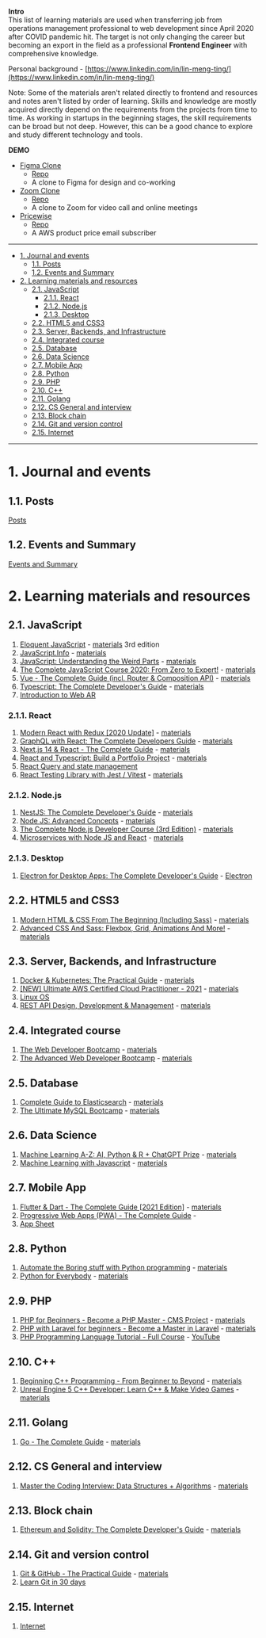 **Intro**
<br />
This list of learning materials are used when transferring job from operations management professional to web development since April 2020 after COVID pandemic hit. The target is not only changing the career but becoming an export in the field as a professional **Frontend Engineer** with comprehensive knowledge.

Personal background - [https://www.linkedin.com/in/lin-meng-ting/](https://www.linkedin.com/in/lin-meng-ting/)

Note:
Some of the materials aren't related directly to frontend and resources and notes aren't listed by order of learning. Skills and knowledge are mostly acquired directly depend on the requirements from the projects from time to time. As working in startups in the beginning stages, the skill requirements can be broad but not deep. However, this can be a good chance to explore and study different technology and tools.

**DEMO**

- [Figma Clone](https://cowork-figma-clone.vercel.app/)
  - [Repo](https://github.com/allenlin90/figma-clone)
  - A clone to Figma for design and co-working
- [Zoom Clone](https://cowork-zoom-clone.vercel.app/)
  - [Repo](https://github.com/allenlin90/zoom-clone)
  - A clone to Zoom for video call and online meetings
- [Pricewise](https://pricewise-follower.vercel.app/)
  - [Repo](https://github.com/allenlin90/pricewise)
  - A AWS product price email subscriber

---

- [1. Journal and events](#1-journal-and-events)
  - [1.1. Posts](#11-posts)
  - [1.2. Events and Summary](#12-events-and-summary)
- [2. Learning materials and resources](#2-learning-materials-and-resources)
  - [2.1. JavaScript](#21-javascript)
    - [2.1.1. React](#211-react)
    - [2.1.2. Node.js](#212-nodejs)
    - [2.1.3. Desktop](#213-desktop)
  - [2.2. HTML5 and CSS3](#22-html5-and-css3)
  - [2.3. Server, Backends, and Infrastructure](#23-server-backends-and-infrastructure)
  - [2.4. Integrated course](#24-integrated-course)
  - [2.5. Database](#25-database)
  - [2.6. Data Science](#26-data-science)
  - [2.7. Mobile App](#27-mobile-app)
  - [2.8. Python](#28-python)
  - [2.9. PHP](#29-php)
  - [2.10. C++](#210-c)
  - [2.11. Golang](#211-golang)
  - [2.12. CS General and interview](#212-cs-general-and-interview)
  - [2.13. Block chain](#213-block-chain)
  - [2.14. Git and version control](#214-git-and-version-control)
  - [2.15. Internet](#215-internet)

---

# 1. Journal and events
## 1.1. Posts
[Posts](./journal/posts)

## 1.2. Events and Summary
[Events and Summary](./journal/README.md)

# 2. Learning materials and resources
## 2.1. JavaScript
1. [Eloquent JavaScript](./javascript/eloquentJS/README.md) - [materials](https://eloquentjavascript.net/) 3rd edition
2. [JavaScript.Info](./javascript/javascriptinfo/README.md) - [materials](https://javascript.info/)
3. [JavaScript: Understanding the Weird Parts](./javascript/understandingTheWeirdPartsInJS/README.md) - [materials](https://www.udemy.com/course/understand-javascript/)
4. [The Complete JavaScript Course 2020: From Zero to Expert!](./javascript/completeJavaScriptCourse2020/README.md) - [materials](https://www.udemy.com/course/the-complete-javascript-course/)
5. [Vue - The Complete Guide (incl. Router & Composition API)](./javascript/vueTheCompleteGuide/README.md) - [materials](https://www.udemy.com/course/vuejs-2-the-complete-guide/)
6. [Typescript: The Complete Developer's Guide](./javascript/typeScriptTheCompleteDeveloperGuide/README.md) - [materials](https://www.udemy.com/course/typescript-the-complete-developers-guide/)
7. [Introduction to Web AR](./javascript/introductionToWebAR/README.md)

### 2.1.1. React
1. [Modern React with Redux [2020 Update]](./javascript/react/modernReactWithRedux/README.md) - [materials](https://www.udemy.com/course/react-redux/)
2. [GraphQL with React: The Complete Developers Guide](./javascript/react/graphQLwithReactTheCompleteDevelopersGuide/README.md) - [materials](https://www.udemy.com/course/graphql-with-react-course)
3. [Next.js 14 & React - The Complete Guide](./javascript/react/nextjsAndReactTheCompleteGuide/README.md) - [materials](https://www.udemy.com/course/nextjs-react-the-complete-guide)
4. [React and Typescript: Build a Portfolio Project](./javascript/react/reactAndTypescriptBuildAPortFolioPorject/README.md) - [materials](https://www.udemy.com/course/react-and-typescript-build-a-portfolio-project/)
5. [React Query and state management](./javascript//react/reactQueryServerStateManagement/README.md)
6. [React Testing Library with Jest / Vitest](./javascript/react/testingReactWithJestAndTestingLibrary/README.md) - [materials](https://www.udemy.com/course/react-testing-library/)

### 2.1.2. Node.js
1. [NestJS: The Complete Developer's Guide](./javascript/nodeJS/nestJSTheCompleteDeveloperGuide/README.md) - [materials](https://www.udemy.com/course/nestjs-the-complete-developers-guide/)
2. [Node JS: Advanced Concepts](./javascript/nodeJS/nodeJSAdvancedConcepts/README.md) - [materials](https://www.udemy.com/course/advanced-node-for-developers/)
3. [The Complete Node.js Developer Course (3rd Edition)](./javascript/theCompleteNodejsDeveloperCourse/README.md) - [materials](https://www.udemy.com/course/the-complete-nodejs-developer-course-2/)
4. [Microservices with Node JS and React](./serverAndBackend/microserviceWithNodeJSandReact/README.md) - [materials](https://www.udemy.com/course/microservices-with-node-js-and-react)

### 2.1.3. Desktop
1. [Electron for Desktop Apps: The Complete Developer's Guide](./javascript/electronForDesktopAppsTheCompleteDevelopersGuide/README.md) - [Electron](https://www.udemy.com/course/electron-react-tutorial)

## 2.2. HTML5 and CSS3
1. [Modern HTML & CSS From The Beginning (Including Sass)](./webDesign/modernHTMLAndCSSFromTheBeginning/README.md) - [materials](https://www.udemy.com/course/modern-html-css-from-the-beginning/)
2. [Advanced CSS And Sass: Flexbox, Grid, Animations And More!](./webDesign/AdvancedCSSAndSassFlexboxGridAnimationsAndMore/README.md) - [materials](https://www.udemy.com/course/advanced-css-and-sass/)

## 2.3. Server, Backends, and Infrastructure
1. [Docker & Kubernetes: The Practical Guide](./serverAndBackend/dockerAndKubernetesThePracticalGuide/README.md) - [materials](https://www.udemy.com/course/docker-kubernetes-the-practical-guide/)
2. [[NEW] Ultimate AWS Certified Cloud Practitioner - 2021](./serverAndBackend/ultimateAWSCertifiedCloudPractitioner/README.md) - [materials](https://www.udemy.com/course/aws-certified-cloud-practitioner-new/)
3. [Linux OS](./serverAndBackend/linuxOs/README.md)
4. [REST API Design, Development & Management](./serverAndBackend/RESTAPIDesignDevelopmentAndManagement/README.md) - [materials](https://www.udemy.com/course/rest-api)

## 2.4. Integrated course
1. [The Web Developer Bootcamp](./bootcamps/advancedDeveloperBootcamp/README.md) - [materials](https://www.udemy.com/course/the-web-developer-bootcamp/)
2. [The Advanced Web Developer Bootcamp](./bootcamps/webDeveloperBootcamp/README.md) - [materials](https://www.udemy.com/course/the-advanced-web-developer-bootcamp/)

## 2.5. Database
1. [Complete Guide to Elasticsearch](./database/completeGuideToElasticSearch/README.md) - [materials](https://www.udemy.com/course/elasticsearch-complete-guide)
2. [The Ultimate MySQL Bootcamp](./database/theUltimateMySQLBootcamp/README.md) - [materials](https://www.udemy.com/course/the-ultimate-mysql-bootcamp-go-from-sql-beginner-to-expert/)

## 2.6. Data Science
1. [Machine Learning A-Z: AI, Python & R + ChatGPT Prize](./dataScience/machineLearning/machineLearningA-ZHands-OnPythonAndRInDataScience/README.md) - [materials](https://www.udemy.com/course/machinelearning)
2. [Machine Learning with Javascript](./dataScience/machineLearning/machineLearningwithJavascript/README.md) - [materials](https://www.udemy.com/course/machine-learning-with-javascript)

## 2.7. Mobile App
1. [Flutter & Dart - The Complete Guide [2021 Edition]](./mobileApp/flutterAndDartTheCompleteGuide2021Edition/README.md) - [materials](https://www.udemy.com/course/learn-flutter-dart-to-build-ios-android-apps/)
2. [Progressive Web Apps (PWA) - The Complete Guide](./mobileApp/progressiveWebAppsTheCompleteGuide/README.md) - [](https://www.udemy.com/topic/progressive-web-app)
3. [App Sheet](./appSheet/README.md)

## 2.8. Python
1. [Automate the Boring stuff with Python programming](./python/automateTheBoringStuffWithPythonProgramming/README.md) - [materials](https://automatetheboringstuff.com/)
2. [Python for Everybody](./python/pythonForEveryone/README.md) - [materials](https://www.py4e.com/)

## 2.9. PHP
1. [PHP for Beginners - Become a PHP Master - CMS Project](./php/PHPForBeginnersBecomeAPHPMasterCMSProject/README.md) - [materials](https://www.udemy.com/course/php-for-complete-beginners-includes-msql-object-oriented/)
2. [PHP with Laravel for beginners - Become a Master in Laravel](./php/phpWithLaravelForBeginnersBecomeAMasterInLaravel/README.md) - [materials](https://www.udemy.com/course/php-with-laravel-for-beginners-become-a-master-in-laravel/)
3. [PHP Programming Language Tutorial - Full Course](./php/youtube_phpProgrammingLanguageTutorial/README.md) - [YouTube](https://youtu.be/OK_JCtrrv-c)

## 2.10. C++
1. [Beginning C++ Programming - From Beginner to Beyond](./c++/beginningC++Programming-FromBeginnertoBeyond/README.md) - [materials](https://www.udemy.com/course/beginning-c-plus-plus-programming)
2. [Unreal Engine 5 C++ Developer: Learn C++ & Make Video Games](./c++/unrealEngineC++DeveloperLearnC++andMakeVideoGames/README.md) - [materials](https://www.udemy.com/course/unrealcourse)

## 2.11. Golang
1. [Go - The Complete Guide](./golang/goTheCompleteGuide/README.md) - [materials](https://www.udemy.com/course/go-the-complete-guide)

## 2.12. CS General and interview
1. [Master the Coding Interview: Data Structures + Algorithms](./csGeneral/masterTheCodingInterviewDataStructureAndAlgorithms/README.md) - [materials](https://www.udemy.com/course/master-the-coding-interview-data-structures-algorithms)

## 2.13. Block chain
1. [Ethereum and Solidity: The Complete Developer's Guide](./ethereum/ethereumAndSolidityTheCompleteDeveloper'sGuide/README.md) - [materials](https://www.udemy.com/course/ethereum-and-solidity-the-complete-developers-guide)

## 2.14. Git and version control
1. [Git & GitHub - The Practical Guide](./git/gitAndGitHubThePracticalGuide/README.md) - [materials](https://www.udemy.com/course/git-github-practical-guide)
2. [Learn Git in 30 days](./git/learnGitIn30Days/README.md)

## 2.15. Internet
1. [Internet](./internet/README.md)
